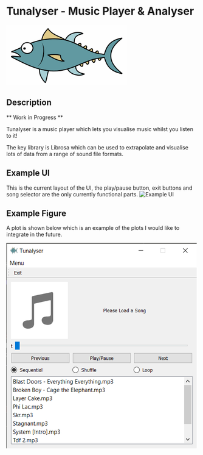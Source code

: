 # Tunalyser - Music Player & Analyser
![Logo](https://raw.githubusercontent.com/solomonsanderson/Tunalyser/master/icon.png?token=APB64QLO453UM4UMVMNSUVTBY5EVA)

## Description
** Work in Progress ** 

Tunalyser is a music player which lets you visualise music whilst you listen to it!

The key library is Librosa which can be used to extrapolate and visualise lots of data from a range of sound file formats.

## Example UI
This is the current layout of the UI, the play/pause button, exit buttons and song selector are the only currently functional parts.
![Example UI]()

## Example Figure 
A plot is shown below which is an example of the plots I would like to integrate in the future.

![Audio Plot](https://raw.githubusercontent.com/solomonsanderson/Tunalyser/master/interface.png?token=APB64QNLUXLHBRJDNQXJXETBZ6KBA)